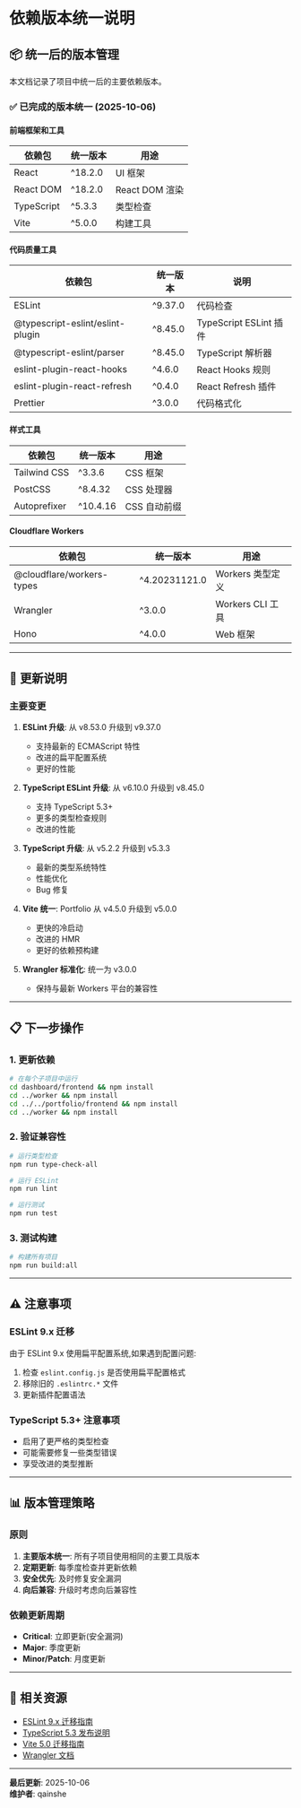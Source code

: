 # 依赖版本统一说明

## 📦 统一后的版本管理

本文档记录了项目中统一后的主要依赖版本。

### ✅ 已完成的版本统一 (2025-10-06)

#### **前端框架和工具**

| 依赖包 | 统一版本 | 用途 |
|--------|---------|------|
| React | ^18.2.0 | UI 框架 |
| React DOM | ^18.2.0 | React DOM 渲染 |
| TypeScript | ^5.3.3 | 类型检查 |
| Vite | ^5.0.0 | 构建工具 |

#### **代码质量工具**

| 依赖包 | 统一版本 | 说明 |
|--------|---------|------|
| ESLint | ^9.37.0 | 代码检查 |
| @typescript-eslint/eslint-plugin | ^8.45.0 | TypeScript ESLint 插件 |
| @typescript-eslint/parser | ^8.45.0 | TypeScript 解析器 |
| eslint-plugin-react-hooks | ^4.6.0 | React Hooks 规则 |
| eslint-plugin-react-refresh | ^0.4.0 | React Refresh 插件 |
| Prettier | ^3.0.0 | 代码格式化 |

#### **样式工具**

| 依赖包 | 统一版本 | 用途 |
|--------|---------|------|
| Tailwind CSS | ^3.3.6 | CSS 框架 |
| PostCSS | ^8.4.32 | CSS 处理器 |
| Autoprefixer | ^10.4.16 | CSS 自动前缀 |

#### **Cloudflare Workers**

| 依赖包 | 统一版本 | 用途 |
|--------|---------|------|
| @cloudflare/workers-types | ^4.20231121.0 | Workers 类型定义 |
| Wrangler | ^3.0.0 | Workers CLI 工具 |
| Hono | ^4.0.0 | Web 框架 |

---

## 🔄 更新说明

### 主要变更

1. **ESLint 升级**: 从 v8.53.0 升级到 v9.37.0
   - 支持最新的 ECMAScript 特性
   - 改进的扁平配置系统
   - 更好的性能

2. **TypeScript ESLint 升级**: 从 v6.10.0 升级到 v8.45.0
   - 支持 TypeScript 5.3+
   - 更多的类型检查规则
   - 改进的性能

3. **TypeScript 升级**: 从 v5.2.2 升级到 v5.3.3
   - 最新的类型系统特性
   - 性能优化
   - Bug 修复

4. **Vite 统一**: Portfolio 从 v4.5.0 升级到 v5.0.0
   - 更快的冷启动
   - 改进的 HMR
   - 更好的依赖预构建

5. **Wrangler 标准化**: 统一为 v3.0.0
   - 保持与最新 Workers 平台的兼容性

---

## 📋 下一步操作

### 1. 更新依赖
```bash
# 在每个子项目中运行
cd dashboard/frontend && npm install
cd ../worker && npm install
cd ../../portfolio/frontend && npm install
cd ../worker && npm install
```

### 2. 验证兼容性
```bash
# 运行类型检查
npm run type-check-all

# 运行 ESLint
npm run lint

# 运行测试
npm run test
```

### 3. 测试构建
```bash
# 构建所有项目
npm run build:all
```

---

## ⚠️ 注意事项

### ESLint 9.x 迁移
由于 ESLint 9.x 使用扁平配置系统,如果遇到配置问题:

1. 检查 `eslint.config.js` 是否使用扁平配置格式
2. 移除旧的 `.eslintrc.*` 文件
3. 更新插件配置语法

### TypeScript 5.3+ 注意事项
- 启用了更严格的类型检查
- 可能需要修复一些类型错误
- 享受改进的类型推断

---

## 📊 版本管理策略

### 原则
1. **主要版本统一**: 所有子项目使用相同的主要工具版本
2. **定期更新**: 每季度检查并更新依赖
3. **安全优先**: 及时修复安全漏洞
4. **向后兼容**: 升级时考虑向后兼容性

### 依赖更新周期
- **Critical**: 立即更新(安全漏洞)
- **Major**: 季度更新
- **Minor/Patch**: 月度更新

---

## 🔗 相关资源

- [ESLint 9.x 迁移指南](https://eslint.org/docs/latest/use/migrate-to-9.0.0)
- [TypeScript 5.3 发布说明](https://devblogs.microsoft.com/typescript/announcing-typescript-5-3/)
- [Vite 5.0 迁移指南](https://vitejs.dev/guide/migration.html)
- [Wrangler 文档](https://developers.cloudflare.com/workers/wrangler/)

---

**最后更新**: 2025-10-06  
**维护者**: qainshe
